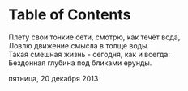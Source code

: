 
# Table of Contents



<div class="preview" id="org0fd5658">
<p>

</p>

</div>

<p class="verse">
Плету свои тонкие сети, смотрю, как течёт вода,<br>
Ловлю движение смысла в толще воды.<br>
Такая смешная жизнь - сегодня, как и всегда:<br>
Бездонная глубина под бликами ерунды.<br>
</p>

пятница, 20 декабря 2013

